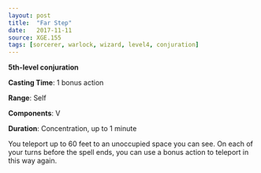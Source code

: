 ```yaml
---
layout: post
title:  "Far Step"
date:   2017-11-11
source: XGE.155
tags: [sorcerer, warlock, wizard, level4, conjuration]
---
```


**5th-level conjuration**

**Casting Time**: 1 bonus action

**Range**: Self

**Components**: V

**Duration**: Concentration, up to 1 minute 

You teleport up to 60 feet to an unoccupied space you can see. On each of your turns before the spell ends, you can use a bonus action to teleport in this way again.
